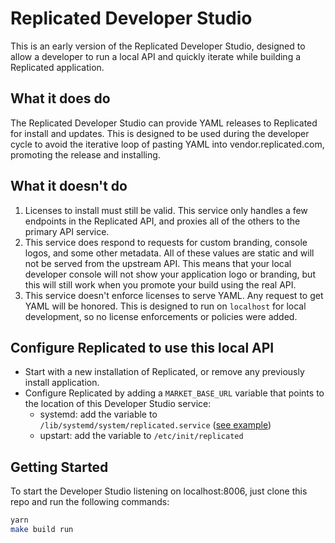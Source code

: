 # Replicated Developer Studio

This is an early version of the Replicated Developer Studio, designed to allow a developer to run a local API and quickly iterate while building a Replicated application.

## What it does do
The Replicated Developer Studio can provide YAML releases to Replicated for install and updates. This is designed to be used during the developer cycle to avoid the iterative loop of pasting YAML into vendor.replicated.com, promoting the release and installing. 

## What it doesn't do
1. Licenses to install must still be valid. This service only handles a few endpoints in the Replicated API, and proxies all of the others to the primary API service. 
1. This service does respond to requests for custom branding, console logos, and some other metadata. All of these values are static and will not be served from the upstream API. This means that your local developer console will not show your application logo or branding, but this will still work when you promote your build using the real API.
1. This service doesn't enforce licenses to serve YAML. Any request to get YAML will be honored. This is designed to run on `localhost` for local development, so no license enforcements or policies were added.

## Configure Replicated to use this local API
- Start with a new installation of Replicated, or remove any previously install application.
- Configure Replicated by adding a `MARKET_BASE_URL` variable that points to the location of this Developer Studio service:
    - systemd:  add the variable to `/lib/systemd/system/replicated.service` ([see example](https://github.com/replicatedhq/studio/blob/master/config/systemd.md))
    - upstart: add the variable to `/etc/init/replicated`


## Getting Started
To start the Developer Studio listening on localhost:8006, just clone this repo and run the following commands:
```bash
yarn
make build run
```

